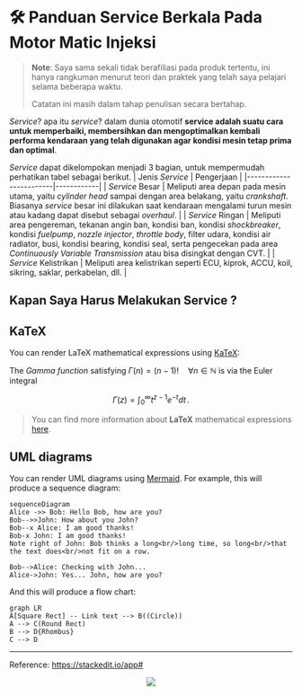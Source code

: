 # 🛠️ Panduan Service Berkala Pada Motor Matic Injeksi

> **Note**: Saya sama sekali tidak berafiliasi pada produk tertentu, ini hanya rangkuman menurut teori dan praktek yang telah saya pelajari selama beberapa waktu. 
>
> Catatan ini masih dalam tahap penulisan secara bertahap.

_Service_? apa itu _service_? dalam dunia otomotif **service adalah suatu cara untuk memperbaiki, membersihkan dan mengoptimalkan kembali performa kendaraan yang telah digunakan agar kondisi mesin tetap prima dan optimal**.

_Service_ dapat dikelompokan menjadi 3 bagian, untuk mempermudah perhatikan tabel sebagai berikut.
| Jenis _Service_        | Pengerjaan |
|------------------------|------------|
| _Service_ Besar        | Meliputi area depan pada mesin utama, yaitu _cylinder head_ sampai dengan area belakang, yaitu _crankshaft_. Biasanya _service_ besar ini dilakukan saat kendaraan mengalami turun mesin atau kadang dapat disebut sebagai _overhaul_. |
| _Service_ Ringan       | Meliputi area pengereman, tekanan angin ban, kondisi ban, kondisi _shockbreaker_, kondisi _fuelpump_, _nozzle injector_, _throttle body_, filter udara, kondisi air radiator, busi, kondisi bearing, kondisi seal, serta pengecekan pada area _Continuously Variable Transmission_ atau bisa disingkat dengan CVT. |
| _Service_ Kelistrikan  | Meliputi area kelistrikan seperti ECU, kiprok, ACCU, koil, sikring, saklar, perkabelan, dll. |


## Kapan Saya Harus Melakukan Service ?

## KaTeX

You can render LaTeX mathematical expressions using [KaTeX](https://khan.github.io/KaTeX/):

The *Gamma function* satisfying $\Gamma(n) = (n-1)!\quad\forall n\in\mathbb N$ is via the Euler integral

$$
\Gamma(z) = \int_0^\infty t^{z-1}e^{-t}dt\,.
$$

> You can find more information about **LaTeX** mathematical expressions [here](http://meta.math.stackexchange.com/questions/5020/mathjax-basic-tutorial-and-quick-reference).


## UML diagrams

You can render UML diagrams using [Mermaid](https://mermaidjs.github.io/). For example, this will produce a sequence diagram:

```mermaid
sequenceDiagram
Alice ->> Bob: Hello Bob, how are you?
Bob-->>John: How about you John?
Bob--x Alice: I am good thanks!
Bob-x John: I am good thanks!
Note right of John: Bob thinks a long<br/>long time, so long<br/>that the text does<br/>not fit on a row.

Bob-->Alice: Checking with John...
Alice->John: Yes... John, how are you?
```

And this will produce a flow chart:

```mermaid
graph LR
A[Square Rect] -- Link text --> B((Circle))
A --> C(Round Rect)
B --> D{Rhombus}
C --> D
```

---

Reference: https://stackedit.io/app#


<p align="center"><img src="https://raw.githubusercontent.com/catppuccin/catppuccin/main/assets/footers/gray0_ctp_on_line.svg?sanitize=true" /></p>

